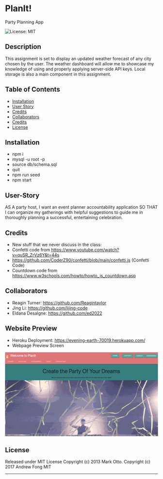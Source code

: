 # PlanIt!
Party Planning App

![License: MIT](https://img.shields.io/badge/License-MIT-yellow.svg)

## Description
This assignment is set to display an updated weather forecast of any city chosen by the user. The weather dashboard will allow me to showcase my knowledge of using and properly applying server-side API keys. Local storage is also a main component in this assignment.

## Table of Contents
- [Installation](#installation)
- [User Story](#user-story)
- [Credits](#credits)
- [Collaborators](#collaborators)
- [Credits](#credits)
- [License](#license)

## Installation
- npm i
- mysql -u root -p
- source db/schema.sql
- quit
- npm run seed
- npm start

## User-Story
AS A party host, I want an event planner accountability application 
SO THAT I can organize my gatherings with helpful suggestions to guide me in thoroughly planning a successful, entertaining celebration.


## Credits
- New stuff that we never discuss in the class:
- Confetti code from https://www.youtube.com/watch?v=quSR_ZrVz6Y&t=44s
- https://github.com/CoderZ90/confetti/blob/main/confetti.js (Confetti Code)
- Countdown code from https://www.w3schools.com/howto/howto_js_countdown.asp

## Collaborators

- Reagin Turner: https://github.com/Reagintaylor
- Jing Li: https://github.com/lijing-code
- Eldana Desalgne: https://github.com/ed2022

## Website Preview 
- Heroku Deployment: https://evening-earth-70019.herokuapp.com/
- Webpage Preview Screen

<img src='./public/image/website.jpg'>

## License

Released under MIT License Copyright (c) 2013 Mark Otto. Copyright (c) 2017 Andrew Fong MIT

---